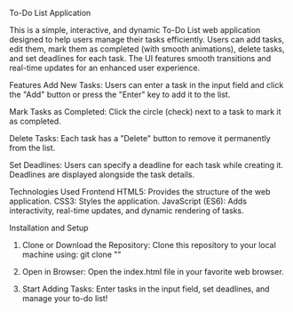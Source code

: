 To-Do List Application

This is a simple, interactive, and dynamic To-Do List web application designed to help users manage their tasks efficiently. Users can add tasks, edit them, mark them as completed (with smooth animations), delete tasks, and set deadlines for each task. The UI features smooth transitions and real-time updates for an enhanced user experience.


Features
Add New Tasks:
Users can enter a task in the input field and click the "Add" button or press the "Enter" key to add it to the list.

Mark Tasks as Completed:
Click the circle (check) next to a task to mark it as completed. 

Delete Tasks:
Each task has a "Delete" button to remove it permanently from the list.

Set Deadlines:
Users can specify a deadline for each task while creating it. Deadlines are displayed alongside the task details.


Technologies Used
Frontend
  HTML5:
  Provides the structure of the web application.
  CSS3:
  Styles the application.
  JavaScript (ES6):
  Adds interactivity, real-time updates, and dynamic rendering of tasks.


Installation and Setup
  1. Clone or Download the Repository:
    Clone this repository to your local machine using:
      git clone "<repository-url>"


  2. Open in Browser:
    Open the index.html file in your favorite web browser.
    
  
  3. Start Adding Tasks:
    Enter tasks in the input field, set deadlines, and manage your to-do list!
